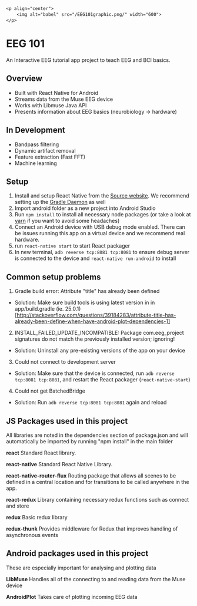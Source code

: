 
	<p align="center">
	    <img alt="babel" src="/EEG101graphic.png/" width="600">
	</p>

# EEG 101

An Interactive EEG tutorial app project to teach EEG and BCI basics.

## Overview

- Built with React Native for Android
- Streams data from the Muse EEG device
- Works with Libmuse Java API
- Presents information about EEG basics (neurobiology -> hardware)

## In Development

- Bandpass filtering
- Dynamic artifact removal
- Feature extraction (Fast FFT)
- Machine learning

## Setup

1. Install and setup React Native from the [Source website](https://facebook.github.io/react-native/docs/getting-started.html). We recommend setting up the [Gradle Daemon](https://docs.gradle.org/2.9/userguide/gradle_daemon.html) as well
2. Import android folder as a new project into Android Studio
3. Run `npm install` to install all necessary node packages (or take a look at [yarn](https://github.com/yarnpkg/yarn) if you want to avoid some headaches)
4. Connect an Android device with USB debug mode enabled. There can be issues running this app on a virtual device and we recommend real hardware. 
5. run `react-native start` to start React packager
5. In new terminal, `adb reverse tcp:8081 tcp:8081` to ensure debug server is connected to the device and `react-native run-android` to install

## Common setup problems

1. Gradle build error: Attribute "title" has already been defined

- Solution: Make sure build tools is using latest version in in app/build.gradle (ie. 25.0.1) [http://stackoverflow.com/questions/39184283/attribute-title-has-already-been-define-when-have-android-plot-dependencies-1]

2. INSTALL_FAILED_UPDATE_INCOMPATIBLE: Package com.eeg_project signatures do not match the previously installed version; ignoring!

- Solution: Uninstall any pre-existing versions of the app on your device

3. Could not connect to development server

- Solution: Make sure that the device is connected, run `adb reverse tcp:8081 tcp:8081`, and restart the React packager (`react-native-start`)

4. Could not get BatchedBridge

- Solution: Run `adb reverse tcp:8081 tcp:8081` again and reload

## JS Packages used in this project
All libraries are noted in the dependencies section of package.json and will automatically be imported by running "npm install" in the main folder

**react**
Standard React library.

**react-native**
Standard React Native Library.

**react-native-router-flux**
Routing package that allows all scenes to be defined in a central location and for transitions to be called anywhere in the app.

**react-redux**
Library containing necessary redux functions such as connect and store

**redux**
Basic redux library

**redux-thunk**
Provides middleware for Redux that improves handling of asynchronous events

## Android packages used in this project
These are especially important for analysing and plotting data

**LibMuse**
Handles all of the connecting to and reading data from the Muse device

**AndroidPlot**
Takes care of plotting incoming EEG data
